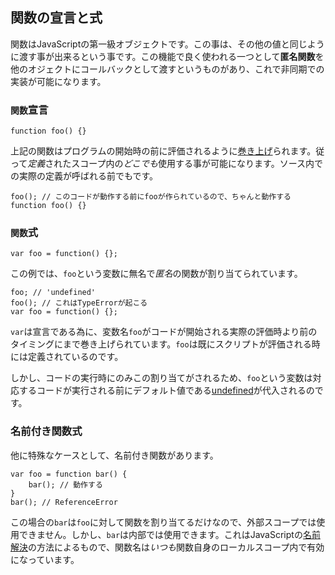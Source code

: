 ## 関数の宣言と式

関数はJavaScriptの第一級オブジェクトです。この事は、その他の値と同じように渡す事が出来るという事です。この機能で良く使われる一つとして**匿名関数**を他のオジェクトにコールバックとして渡すというものがあり、これで非同期での実装が可能になります。

### `関数`宣言

    function foo() {}

上記の関数はプログラムの開始時の前に評価されるように[巻き上げ](#function.scopes)られます。従って*定義*されたスコープ内の*どこでも*使用する事が可能になります。ソース内での実際の定義が呼ばれる前でもです。

    foo(); // このコードが動作する前にfooが作られているので、ちゃんと動作する
    function foo() {}

### `関数`式

    var foo = function() {};

この例では、`foo`という変数に無名で*匿名*の関数が割り当てられています。

    foo; // 'undefined'
    foo(); // これはTypeErrorが起こる
    var foo = function() {};

`var`は宣言である為に、変数名`foo`がコードが開始される実際の評価時より前のタイミングにまで巻き上げられています。`foo`は既にスクリプトが評価される時には定義されているのです。

しかし、コードの実行時にのみこの割り当てがされるため、`foo`という変数は対応するコードが実行される前にデフォルト値である[undefined](#core.undefined)が代入されるのです。

### 名前付き関数式

他に特殊なケースとして、名前付き関数があります。

    var foo = function bar() {
        bar(); // 動作する
    }
    bar(); // ReferenceError

この場合の`bar`は`foo`に対して関数を割り当てるだけなので、外部スコープでは使用できません。しかし、`bar`は内部では使用できます。これはJavaScriptの[名前解決](#function.scopes)の方法によるもので、関数名は*いつも*関数自身のローカルスコープ内で有効になっています。
